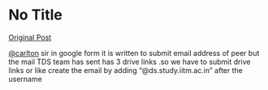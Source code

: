 # No Title

[Original Post](https://discourse.onlinedegree.iitm.ac.in/t/172021/1)

<p><a class="mention" href="/u/carlton">@carlton</a> sir in google form it is written to submit email address of peer but the mail TDS team has sent has 3 drive links .so we have to submit drive links or like create the email by adding “<span class="mention">@ds.study.iitm.ac.in</span>” after the username</p>